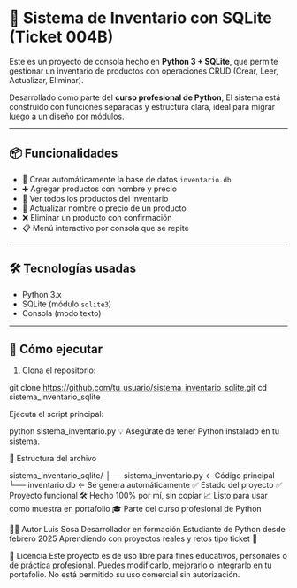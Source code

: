 # 🧮 Sistema de Inventario con SQLite (Ticket 004B)

Este es un proyecto de consola hecho en **Python 3 + SQLite**, que permite gestionar un inventario de productos con operaciones CRUD (Crear, Leer, Actualizar, Eliminar).

Desarrollado como parte del **curso profesional de Python**, El sistema está construido con funciones separadas y estructura clara, ideal para migrar luego a un diseño por módulos.

---

## 📦 Funcionalidades

- 📌 Crear automáticamente la base de datos `inventario.db`
- ➕ Agregar productos con nombre y precio
- 📄 Ver todos los productos del inventario
- 🔁 Actualizar nombre o precio de un producto
- ❌ Eliminar un producto con confirmación
- 📋 Menú interactivo por consola que se repite

---

## 🛠️ Tecnologías usadas

- Python 3.x
- SQLite (módulo `sqlite3`)
- Consola (modo texto)

---

## 🚀 Cómo ejecutar

1. Clona el repositorio:

git clone https://github.com/tu_usuario/sistema_inventario_sqlite.git
cd sistema_inventario_sqlite

Ejecuta el script principal:

python sistema_inventario.py
💡 Asegúrate de tener Python instalado en tu sistema.

📂 Estructura del archivo

sistema_inventario_sqlite/
├── sistema_inventario.py     ← Código principal
└── inventario.db             ← Se genera automáticamente
✅ Estado del proyecto
✅ Proyecto funcional
🛠️ Hecho 100% por mí, sin copiar
📈 Listo para usar como muestra en portafolio
🎓 Parte del curso profesional de Python

🙋‍♂️ Autor
Luis Sosa
Desarrollador en formación
Estudiante de Python desde febrero 2025
Aprendiendo con proyectos reales y retos tipo ticket 🥷

📜 Licencia
Este proyecto es de uso libre para fines educativos, personales o de práctica profesional.
Puedes modificarlo, mejorarlo o integrarlo en tu portafolio.
No está permitido su uso comercial sin autorización.